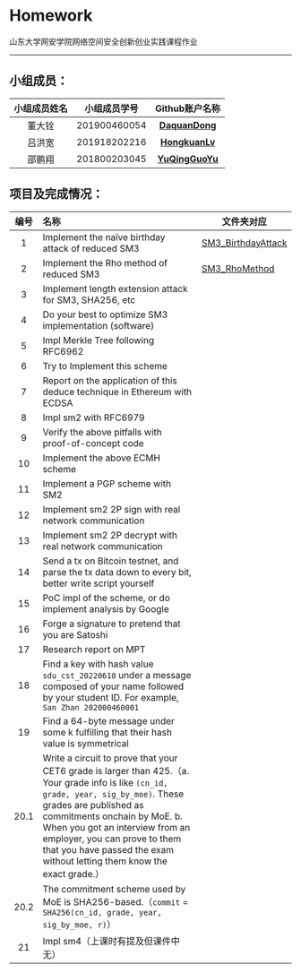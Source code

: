 # Homework

山东大学网安学院网络空间安全创新创业实践课程作业

------

## 小组成员：

| 小组成员姓名 | 小组成员学号 |                  Github账户名称                   |
| :----------: | :----------: | :-----------------------------------------------: |
|    董大铨    | 201900460054 |  [**DaquanDong**](https://github.com/DaquanDong)  |
|    吕洪宽    | 201918202216 | [**HongkuanLv** ](https://github.com/HongkuanLv)  |
|    邵鹏翔    | 201800203045 | [**YuQingGuoYu**](https://github.com/YuQingGuoYu) |

## 项目及完成情况：

| 编号 | 名称                                                         | 文件夹对应                                                   |
| :--: | :----------------------------------------------------------- | ------------------------------------------------------------ |
|  1   | Implement the naïve birthday attack of reduced SM3           | [SM3_BirthdayAttack](https://github.com/DaquanDong/Homework/tree/main/SM3_BirthdayAttack)|
|  2   | Implement the Rho method of reduced SM3                      | [SM3_RhoMethod](https://github.com/DaquanDong/Homework/tree/main/SM3_RhoMethod) |
|  3   | Implement length extension attack for SM3, SHA256, etc       |                                                              |
|  4   | Do your best to optimize SM3 implementation (software)       |                                                              |
|  5   | Impl Merkle Tree following RFC6962                           |                                                              |
|  6   | Try to Implement this scheme                                 |                                                              |
|  7   | Report on the application of this deduce technique in Ethereum with ECDSA |                                                              |
|  8   | Impl sm2 with RFC6979                                        |                                                              |
|  9   | Verify the above pitfalls with proof-of-concept code         |                                                              |
|  10  | Implement the above ECMH scheme                              |                                                              |
|  11  | Implement a PGP scheme with SM2                              |                                                              |
|  12  | Implement sm2 2P sign with real network communication        |                                                              |
|  13  | Implement sm2 2P decrypt with real network communication     |                                                              |
|  14  | Send a tx on Bitcoin testnet, and parse the tx data down to every bit, better write script yourself |                                                              |
|  15  | PoC impl of the scheme, or do implement analysis by Google   |                                                              |
|  16  | Forge a signature to pretend that you are Satoshi            |                                                              |
|  17  | Research report on MPT                                       |                                                              |
|  18  | Find a key with hash value `sdu_cst_20220610` under a message composed of your name followed by your student ID. For example, `San Zhan 202000460001` |                                                              |
|  19  | Find a 64-byte message under some k fulfilling that their hash value is symmetrical |                                                              |
| 20.1 | Write a circuit to prove that your CET6 grade is larger than 425.（a. Your grade info is like `(cn_id, grade, year, sig_by_moe)`. These grades are published as commitments onchain by MoE. b. When you got an interview from an employer, you can prove to them that you have passed the exam without letting them know the exact grade.） |                                                              |
| 20.2 | The commitment scheme used by MoE is SHA256-based.（`commit` = `SHA256(cn_id, grade, year, sig_by_moe, r)`） |                                                              |
|  21  | Impl sm4（上课时有提及但课件中无）                           |                                                              |
